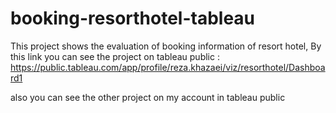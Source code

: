 # booking-resorthotel-tableau
This project shows the evaluation of booking information of resort hotel,
By this link you can see the project on tableau public : https://public.tableau.com/app/profile/reza.khazaei/viz/resorthotel/Dashboard1

also you can see the other project on my account in tableau public
